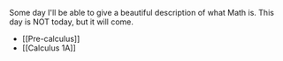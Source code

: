 Some day I'll be able to give a beautiful description of what Math is. This day is NOT today, but it will come.

- [[Pre-calculus]]
- [[Calculus 1A]]